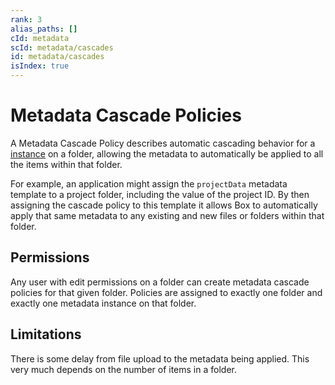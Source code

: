 ```yaml
---
rank: 3
alias_paths: []
cId: metadata
scId: metadata/cascades
id: metadata/cascades
isIndex: true
---
```

# Metadata Cascade Policies

A Metadata Cascade Policy describes automatic cascading behavior for a
[instance][instance] on a folder, allowing the metadata to
automatically be applied to all the items within that folder.

For example, an application might assign the `projectData` metadata template to
a project folder, including the value of the project ID. By then assigning the
cascade policy to this template it allows Box to automatically apply that same
metadata to any existing and new files or folders within that folder.

## Permissions

Any user with edit permissions on a folder can create metadata cascade policies
for that given folder. Policies are assigned to exactly one folder and exactly
one metadata instance on that folder.

## Limitations

There is some delay from file upload to the metadata being applied. This very
much depends on the number of items in a folder.

[instance]: g://metadata/instances
